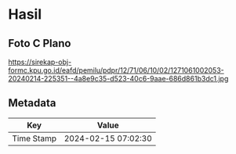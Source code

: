 # Hasil

## Foto C Plano

https://sirekap-obj-formc.kpu.go.id/eafd/pemilu/pdpr/12/71/06/10/02/1271061002053-20240214-225351--4a8e9c35-d523-40c6-9aae-686d861b3dc1.jpg


## Metadata

| Key        | Value               |
| ---------- | ------------------- |
| Time Stamp | 2024-02-15 07:02:30 |



